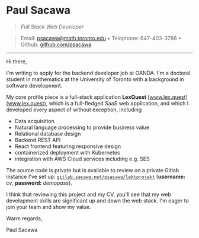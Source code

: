 # Paul Sacawa

> _Full Stack Web Developer_

> Email: <psacawa@math.toronto.edu> • Telephone: 647-403-3786 • Github: [github.com/psacawa](https://github.com/psacawa)

---

Hi there,

I'm writing to apply for the backend developer job at OANDA. I'm a doctoral student in mathematics at the University of Toronto with a background in software development.

My core profile piece is a full-stack application **LexQuest** [www.lex.quest](www.lex.quest), which is a full-fledged SaaS web application, and which I developed every aspect of without exception, including

- Data acquisition
- Natural language processing to provide business value
- Relational database design
- Backend REST API
- React frontend featuring responsive design
- containerized deployment with Kubernetes
- integration with AWS Cloud services including e.g. SES

The source code is private but is available to review on a private Gitlab instance I've set up: [`gitlab.sacawa.net/psacawa/lektprojekt`](https://gitlab.sacawa.net/psacawa/lektprojekt) (**username:** _cv_, **password:** _demopass_).

I think that reviewing this project and my CV, you'll see that my web development skills are significant up and down the web stack. I'm eager to join your team and show my value.

Warm regards,

Paul Sacawa
